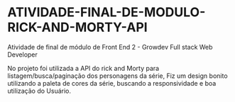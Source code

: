 # ATIVIDADE-FINAL-DE-MODULO-RICK-AND-MORTY-API

Atividade de final de módulo de Front End 2 - Growdev Full stack Web Developer

No projeto foi utilizada a API do rick and Morty para listagem/busca/paginação dos personagens da série,
Fiz um design bonito utilizando a paleta de cores da série, buscando a responsividade e boa utilização do Usuário.
